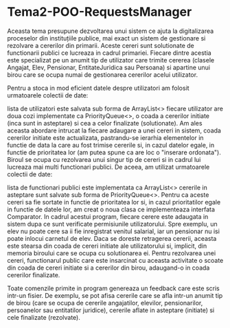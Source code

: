 # Tema2-POO-RequestsManager

Aceasta tema presupune dezvoltarea unui sistem ce ajuta la digitalizarea proceselor din instituțiile publice, mai exact un sistem de gestionare si rezolvare a cererilor din primarii. Aceste cereri sunt solutionate de functionarii publici ce lucreaza in cadrul primariei. Fiecare dintre acestia este specializat pe un anumit tip de utilizator care trimite cererea (clasele Angajat, Elev, Pensionar, EntitateJuridica sau Persoana) si apartine unui birou care se ocupa numai de gestionarea cererilor acelui utilizator.

Pentru a stoca in mod eficient datele despre utilizatori am folosit urmatoarele colectii de date:

lista de utilizatori este salvata sub forma de ArrayList<>
fiecare utilizator are doua cozi implementate ca PriorityQueue<>, o coada a cererilor initiate (inca sunt in asteptare) si cea a celor finalizate (solutionate). Am ales aceasta abordare intrucat la fiecare adaugare a unei cereri in sistem, coada cererilor initiate este actualizata, pastrandu-se ierarhia elementelor in functie de data la care au fost trimise cererile si, in cazul datelor egale, in functie de prioritatea lor (am putea spune ca are loc o "inserare ordonata").
Biroul se ocupa cu rezolvarea unui singur tip de cereri si in cadrul lui lucreaza mai multi functionari publici. De aceea, am utilizat urmatoarele colectii de date:

lista de functionari publici este implementata ca ArrayList<>
cererile in asteptare sunt salvate sub forma de PriorityQueue<>. Pentru ca aceste cereri sa fie sortate in functie de prioritatea lor si, in cazul prioritatilor egale in functie de datele lor, am creat o noua clasa ce implementeaza interfata Comparator.
In cadrul acestui program, fiecare cerere este adaugata in sistem dupa ce sunt verificate permisiunile utilizatorului. Spre exemplu, un elev nu poate cere sa ii fie inregistrat venitul salarial, iar un pensionar nu isi poate inlocui carnetul de elev. Daca se doreste retragerea cererii, aceasta este stearsa din coada de cereri initiate ale utilizatorului si, implicit, din memoria biroului care se ocupa cu solutionarea ei. Pentru rezolvarea unei cereri, functionarul public care este insarcinat cu aceasta activitate o scoate din coada de cereri initiate si a cererilor din birou, adaugand-o in coada cererilor finalizate.

Toate comenzile primite in program genereaza un feedback care este scris intr-un fisier. De exemplu, se pot afisa cererile care se afla intr-un anumit tip de birou (care se ocupa de cererile angajatilor, elevilor, pensionarilor, persoanelor sau entitatilor juridice), cererile aflate in asteptare (initiate) si cele finalizate (rezolvate).
